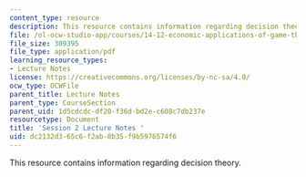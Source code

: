 ```yaml
---
content_type: resource
description: This resource contains information regarding decision theory.
file: /ol-ocw-studio-app/courses/14-12-economic-applications-of-game-theory-fall-2012/dc2132d365c6f2ab8b35f9b5976574f6_MIT14_12F12_chapter2.pdf
file_size: 309395
file_type: application/pdf
learning_resource_types:
- Lecture Notes
license: https://creativecommons.org/licenses/by-nc-sa/4.0/
ocw_type: OCWFile
parent_title: Lecture Notes
parent_type: CourseSection
parent_uid: 1d5cdcdc-df20-f36d-bd2e-c608c7db237e
resourcetype: Document
title: 'Session 2 Lecture Notes '
uid: dc2132d3-65c6-f2ab-8b35-f9b5976574f6
---
```

This resource contains information regarding decision theory.